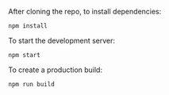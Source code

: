 After cloning the repo, to install dependencies:
```
npm install
```

To start the development server:
```
npm start
```

To create a production build:
```
npm run build
```